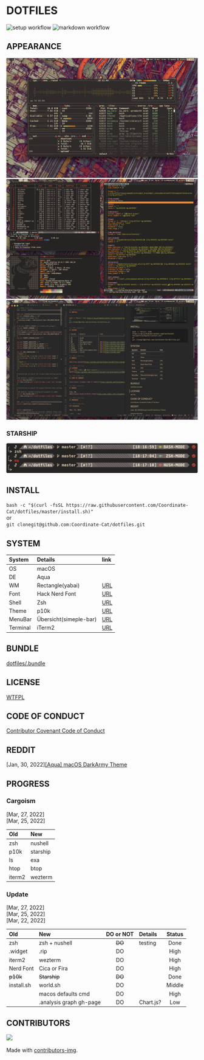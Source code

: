 # DOTFILES

![setup workflow](https://github.com/Coordinate-Cat/dotfiles/actions/workflows/.github/workflows/setup.yml/badge.svg)
![markdown workflow](https://github.com/Coordinate-Cat/dotfiles/actions/workflows/.github/workflows/markdown.yml/badge.svg)

## APPEARANCE
![dot1](.assets/dot1.png)
![dot2](.assets/dot2.png)
![dot3](.assets/dot3.png)
### STARSHIP
![sa](.assets/starship-airline.png)

## INSTALL

`bash -c "$(curl -fsSL https://raw.githubusercontent.com/Coordinate-Cat/dotfiles/master/install.sh)"`\
or\
`git clonegit@github.com:Coordinate-Cat/dotfiles.git`

## SYSTEM

| System   | Details                | link                                                      |
|:---------|:-----------------------|:----------------------------------------------------------|
| OS       | macOS                  |                                                           |
| DE       | Aqua                   |                                                           |
| WM       | Rectangle(yabai)       | [URL](https://github.com/rxhanson/Rectangle)              |
| Font     | Hack Nerd Font         | [URL](https://github.com/ryanoasis/nerd-fonts)            |
| Shell    | Zsh                    | [URL](https://sourceforge.net/p/zsh/code/ci/master/tree/) |
| Theme    | p10k                   | [URL](https://github.com/romkatv/powerlevel10k)           |
| MenuBar  | Übersicht(simeple-bar) | [URL](http://tracesof.net/uebersicht/)                    |
| Terminal | iTerm2                 | [URL](https://iterm2.com/)                                |

## BUNDLE

[dotfiles/.bundle](https://github.com/Coordinate-Cat/dotfiles/tree/master/.bundle)

## LICENSE

[WTFPL](https://github.com/Coordinate-Cat/dotfiles/blob/master/LICENSE)

## CODE OF CONDUCT

[Contributor Covenant Code of Conduct](https://github.com/Coordinate-Cat/dotfiles/blob/master/CODE_OF_CONDUCT.md)

## REDDIT

[Jan, 30,
2022][[Aqua] macOS DarkArmy Theme](https://www.reddit.com/r/unixporn/comments/sg1598/aqua_macos_darkarmy_theme/)

## PROGRESS

### Cargoism

[Mar, 27, 2022]\
[Mar, 25, 2022]

| Old    | New      |
|:-------|:---------|
| zsh    | nushell  |
| p10k   | starship |
| ls     | exa      |
| htop   | btop     |
| iterm2 | wezterm  |

### Update

[Mar, 27, 2022]\
[Mar, 25, 2022]\
[Mar, 22, 2022]

| Old        | New                     | DO or NOT | Details   | Status |
|:-----------|:------------------------|:---------:|:----------|:------:|
| zsh        | zsh + nushell           |  ~~DO~~   | testing   |  Done  |
| .widget    | .rip                    |    DO     |           |  High  |
| iterm2     | wezterm                 |    DO     |           |  High  |
| Nerd Font  | Cica or Fira            |    DO     |           |  High  |
| ~~p10k~~   | ~~Starship~~            |  ~~DO~~   |           |  Done  |
| install.sh | world.sh                |    DO     |           | Middle |
|            | macos defaults cmd      |    DO     |           |  High  |
|            | .analysis graph gh-page |    DO     | Chart.js? |  Low   |

## CONTRIBUTORS

<a href="https://github.com/Coordinate-Cat/dotfiles/graphs/contributors">
  <img src="https://contributors-img.web.app/image?repo=Coordinate-Cat/dotfiles" />
</a>

Made with [contributors-img](https://contributors-img.web.app).
